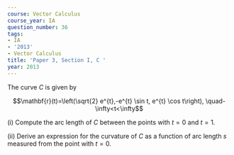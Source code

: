 ```yaml
---
course: Vector Calculus
course_year: IA
question_number: 36
tags:
- IA
- '2013'
- Vector Calculus
title: 'Paper 3, Section I, C '
year: 2013
---
```




The curve $C$ is given by

$$\mathbf{r}(t)=\left(\sqrt{2} e^{t},-e^{t} \sin t, e^{t} \cos t\right), \quad-\infty<t<\infty$$

(i) Compute the arc length of $C$ between the points with $t=0$ and $t=1$.

(ii) Derive an expression for the curvature of $C$ as a function of arc length $s$ measured from the point with $t=0$.